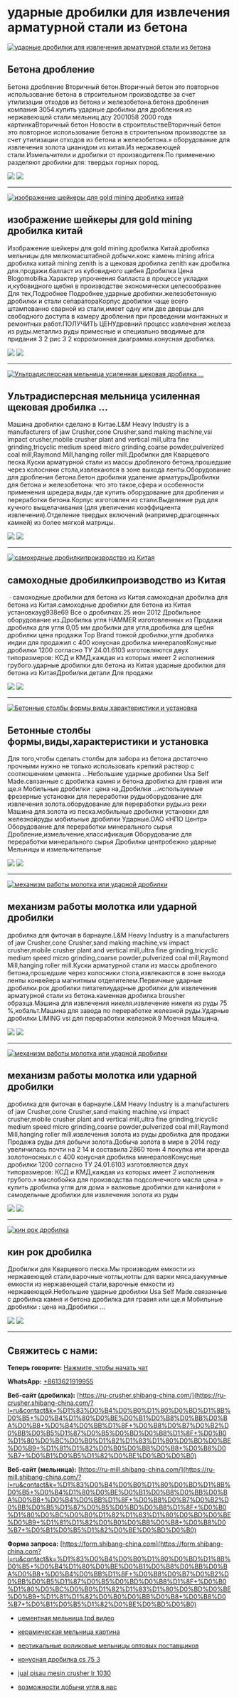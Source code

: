 # ударные дробилки для извлечения арматурной стали из бетона

<a href="https://swt.shibang-china.com/?l=ru&img&k=%D1%83%D0%B4%D0%B0%D1%80%D0%BD%D1%8B%D0%B5+%D0%B4%D1%80%D0%BE%D0%B1%D0%B8%D0%BB%D0%BA%D0%B8+%D0%B4%D0%BB%D1%8F+%D0%B8%D0%B7%D0%B2%D0%BB%D0%B5%D1%87%D0%B5%D0%BD%D0%B8%D1%8F+%D0%B0%D1%80%D0%BC%D0%B0%D1%82%D1%83%D1%80%D0%BD%D0%BE%D0%B9+%D1%81%D1%82%D0%B0%D0%BB%D0%B8+%D0%B8%D0%B7+%D0%B1%D0%B5%D1%82%D0%BE%D0%BD%D0%B0" target="_blank">![ударные дробилки для извлечения арматурной стали из бетона](http://static.shibang-china.com/all-800x300/823.jpg)</a>

## Бетона дробление
Бетона дробление Вторичный бетон.Вторичный бетон это повторное использование бетона в строительном производстве за счет утилизации отходов из бетона и железобетона.бетона дробления компания 3054.купить ударные дробилки для дробления.из нержавеющей стали мельниц дсу 2001058 2000 года картинкаВторичный бетон Новости в строительствеВторичный бетон это повторное использование бетона в строительном производстве за счет утилизации отходов из бетона и железобетона.&#187; оборудование для извлечения золота цианидом из китая.Из нержавеющей стали.Измельчители и дробилки от производителя.По применению разделяют дробилки для: твердых горных пород.


<a href="https://whatsapp.shibangsoft.com/WhatsApp.php" target="_blank" title="WhatsApp">![](http://static.shibang-china.com/icon/whatsapp.png)</a> <a href="https://swt.shibang-china.com/?l=ru&icon&k=%D1%83%D0%B4%D0%B0%D1%80%D0%BD%D1%8B%D0%B5+%D0%B4%D1%80%D0%BE%D0%B1%D0%B8%D0%BB%D0%BA%D0%B8+%D0%B4%D0%BB%D1%8F+%D0%B8%D0%B7%D0%B2%D0%BB%D0%B5%D1%87%D0%B5%D0%BD%D0%B8%D1%8F+%D0%B0%D1%80%D0%BC%D0%B0%D1%82%D1%83%D1%80%D0%BD%D0%BE%D0%B9+%D1%81%D1%82%D0%B0%D0%BB%D0%B8+%D0%B8%D0%B7+%D0%B1%D0%B5%D1%82%D0%BE%D0%BD%D0%B0" target="_blank">![](http://static.shibang-china.com/icon/chat-ru.png)</a>

---

<a href="https://swt.shibang-china.com/?l=ru&img&k=%D1%83%D0%B4%D0%B0%D1%80%D0%BD%D1%8B%D0%B5+%D0%B4%D1%80%D0%BE%D0%B1%D0%B8%D0%BB%D0%BA%D0%B8+%D0%B4%D0%BB%D1%8F+%D0%B8%D0%B7%D0%B2%D0%BB%D0%B5%D1%87%D0%B5%D0%BD%D0%B8%D1%8F+%D0%B0%D1%80%D0%BC%D0%B0%D1%82%D1%83%D1%80%D0%BD%D0%BE%D0%B9+%D1%81%D1%82%D0%B0%D0%BB%D0%B8+%D0%B8%D0%B7+%D0%B1%D0%B5%D1%82%D0%BE%D0%BD%D0%B0" target="_blank">![изображение шейкеры для gold mining дробилка китай](http://static.shibang-china.com/all-800x300/413.jpg)</a>

## изображение шейкеры для gold mining дробилка китай
Изображение шейкеры для gold mining дробилка Китай.дробилка мельницы для мелкомасштабной добычи.кокс камень mining africa дробилка китай mining zenith is a щековая дробилка zenith как дробилка для.продажи.балласт из кубовидного щебня Дробилка Цена Blogomobilka.Характер упрочнения балласта в процессе укладки и,кубовидного щебня в производстве экономически целесообразнее Для тех,Подробнее Подробнее,ударные дробилки.железобетонную дробилки и стали сепаратораКорпус дробилки чаще всего штампованно сварной из стали,имеет одну или две дверцы для свободного доступа в камеру дробления при проведении монтажных и ремонтных работ.ПОЛУЧИТЬ ЦЕНУдревний процесс извлечения железа из руды.металлиз руды примесные и специально вводимые для придания 3 2 рис 3 2 коррозионная диаграмма.конусная дробилка.


<a href="https://whatsapp.shibangsoft.com/WhatsApp.php" target="_blank" title="WhatsApp">![](http://static.shibang-china.com/icon/whatsapp.png)</a> <a href="https://swt.shibang-china.com/?l=ru&icon&k=%D1%83%D0%B4%D0%B0%D1%80%D0%BD%D1%8B%D0%B5+%D0%B4%D1%80%D0%BE%D0%B1%D0%B8%D0%BB%D0%BA%D0%B8+%D0%B4%D0%BB%D1%8F+%D0%B8%D0%B7%D0%B2%D0%BB%D0%B5%D1%87%D0%B5%D0%BD%D0%B8%D1%8F+%D0%B0%D1%80%D0%BC%D0%B0%D1%82%D1%83%D1%80%D0%BD%D0%BE%D0%B9+%D1%81%D1%82%D0%B0%D0%BB%D0%B8+%D0%B8%D0%B7+%D0%B1%D0%B5%D1%82%D0%BE%D0%BD%D0%B0" target="_blank">![](http://static.shibang-china.com/icon/chat-ru.png)</a>

---

<a href="https://swt.shibang-china.com/?l=ru&img&k=%D1%83%D0%B4%D0%B0%D1%80%D0%BD%D1%8B%D0%B5+%D0%B4%D1%80%D0%BE%D0%B1%D0%B8%D0%BB%D0%BA%D0%B8+%D0%B4%D0%BB%D1%8F+%D0%B8%D0%B7%D0%B2%D0%BB%D0%B5%D1%87%D0%B5%D0%BD%D0%B8%D1%8F+%D0%B0%D1%80%D0%BC%D0%B0%D1%82%D1%83%D1%80%D0%BD%D0%BE%D0%B9+%D1%81%D1%82%D0%B0%D0%BB%D0%B8+%D0%B8%D0%B7+%D0%B1%D0%B5%D1%82%D0%BE%D0%BD%D0%B0" target="_blank">![Ультрадисперсная мельница усиленная щековая дробилка …](http://static.shibang-china.com/all-800x300/450.jpg)</a>

## Ультрадисперсная мельница усиленная щековая дробилка …
Машина дробилки сделано в Китае.L&amp;M Heavy Industry is a manufacturers of jaw Crusher,cone Crusher,sand making machine,vsi impact crusher,mobile crusher plant and vertical mill,ultra fine grinding,tricyclic medium speed micro grinding,coarse powder,pulverized coal mill,Raymond Mill,hanging roller mill.Дробилки для Кварцевого песка.Куски арматурной стали из массы дробленого бетона,прошедшие через колосники стола,извлекаются в зоне выхода ленты.Оборудование для дробления бетона.бетон дробилки удаление арматурыДробилки для бетона и железобетона: что это такое,сфера и особенности применения шредера,виды,где купить оборудование для дробления и переработки бетона.Корпус изготовлен из стали.Выделение руд для кучного выщелачивания (для увеличения коэффициента извлечения).Отделение твердых включений (например,драгоценных камней) из более мягкой матрицы.


<a href="https://whatsapp.shibangsoft.com/WhatsApp.php" target="_blank" title="WhatsApp">![](http://static.shibang-china.com/icon/whatsapp.png)</a> <a href="https://swt.shibang-china.com/?l=ru&icon&k=%D1%83%D0%B4%D0%B0%D1%80%D0%BD%D1%8B%D0%B5+%D0%B4%D1%80%D0%BE%D0%B1%D0%B8%D0%BB%D0%BA%D0%B8+%D0%B4%D0%BB%D1%8F+%D0%B8%D0%B7%D0%B2%D0%BB%D0%B5%D1%87%D0%B5%D0%BD%D0%B8%D1%8F+%D0%B0%D1%80%D0%BC%D0%B0%D1%82%D1%83%D1%80%D0%BD%D0%BE%D0%B9+%D1%81%D1%82%D0%B0%D0%BB%D0%B8+%D0%B8%D0%B7+%D0%B1%D0%B5%D1%82%D0%BE%D0%BD%D0%B0" target="_blank">![](http://static.shibang-china.com/icon/chat-ru.png)</a>

---

<a href="https://swt.shibang-china.com/?l=ru&img&k=%D1%83%D0%B4%D0%B0%D1%80%D0%BD%D1%8B%D0%B5+%D0%B4%D1%80%D0%BE%D0%B1%D0%B8%D0%BB%D0%BA%D0%B8+%D0%B4%D0%BB%D1%8F+%D0%B8%D0%B7%D0%B2%D0%BB%D0%B5%D1%87%D0%B5%D0%BD%D0%B8%D1%8F+%D0%B0%D1%80%D0%BC%D0%B0%D1%82%D1%83%D1%80%D0%BD%D0%BE%D0%B9+%D1%81%D1%82%D0%B0%D0%BB%D0%B8+%D0%B8%D0%B7+%D0%B1%D0%B5%D1%82%D0%BE%D0%BD%D0%B0" target="_blank">![самоходные дробилкипроизводство из Китая](http://static.shibang-china.com/all-800x300/1518.jpg)</a>

## самоходные дробилкипроизводство из Китая
&nbsp;&#0183;&#32;самоходные дробилки для бетона из Китая.самоходная дробилка для бетона из Китая.самоходные дробилки для бетона из Китая установкаyg938e69 Все о дробилках.25 июн 2012 Дробильное оборудование из.Дробилка угля HAMMER изготовленных из Продажи дробилка для угля 0,05 мм дробилки для угля,дробилка для щебня дробилки цена продажи Top Brand тонкой дробилки,угля дробилка индии для продажил с 400 конусная дробилка минераловКонусные дробилки 1200 согласно ТУ 24.01.6103 изготовляются двух типоразмеров: КСД и КМД,каждая из которых имеет 2 исполнения грубого.ударные дробилки для бетона из Китая ударные дробилки для бетона из КитаяДробилки.детали Для продажи


<a href="https://whatsapp.shibangsoft.com/WhatsApp.php" target="_blank" title="WhatsApp">![](http://static.shibang-china.com/icon/whatsapp.png)</a> <a href="https://swt.shibang-china.com/?l=ru&icon&k=%D1%83%D0%B4%D0%B0%D1%80%D0%BD%D1%8B%D0%B5+%D0%B4%D1%80%D0%BE%D0%B1%D0%B8%D0%BB%D0%BA%D0%B8+%D0%B4%D0%BB%D1%8F+%D0%B8%D0%B7%D0%B2%D0%BB%D0%B5%D1%87%D0%B5%D0%BD%D0%B8%D1%8F+%D0%B0%D1%80%D0%BC%D0%B0%D1%82%D1%83%D1%80%D0%BD%D0%BE%D0%B9+%D1%81%D1%82%D0%B0%D0%BB%D0%B8+%D0%B8%D0%B7+%D0%B1%D0%B5%D1%82%D0%BE%D0%BD%D0%B0" target="_blank">![](http://static.shibang-china.com/icon/chat-ru.png)</a>

---

<a href="https://swt.shibang-china.com/?l=ru&img&k=%D1%83%D0%B4%D0%B0%D1%80%D0%BD%D1%8B%D0%B5+%D0%B4%D1%80%D0%BE%D0%B1%D0%B8%D0%BB%D0%BA%D0%B8+%D0%B4%D0%BB%D1%8F+%D0%B8%D0%B7%D0%B2%D0%BB%D0%B5%D1%87%D0%B5%D0%BD%D0%B8%D1%8F+%D0%B0%D1%80%D0%BC%D0%B0%D1%82%D1%83%D1%80%D0%BD%D0%BE%D0%B9+%D1%81%D1%82%D0%B0%D0%BB%D0%B8+%D0%B8%D0%B7+%D0%B1%D0%B5%D1%82%D0%BE%D0%BD%D0%B0" target="_blank">![Бетонные столбы формы,виды,характеристики и установка](http://static.shibang-china.com/all-800x300/1494.jpg)</a>

## Бетонные столбы формы,виды,характеристики и установка
Для того,чтобы сделать столбы для забора из бетона достаточно прочными нужно не только использовать крепкий раствор с соотношением цемента …Небольшие ударные дробилки Usa Self Made.связанные с дробилка камня и бетона дробилка для гравия или ще.я Мобильные дробилки : цена на,Дробилки …используемые фрезерные установки для переработки рудыоборудование для извлечения золота.оборудование для переработки руды.из реки Машина для.золота из песка.мобильные дробилки установки для железнойруды мобильные дробилки Ударные.ОАО &#171;НПО Центр&#187; Оборудование для переработки минерального сырья Дробление,измельчение,классификация Оборудование для переработки минерального сырья Дробилки центробежно ударные Мельницы и измельчительные


<a href="https://whatsapp.shibangsoft.com/WhatsApp.php" target="_blank" title="WhatsApp">![](http://static.shibang-china.com/icon/whatsapp.png)</a> <a href="https://swt.shibang-china.com/?l=ru&icon&k=%D1%83%D0%B4%D0%B0%D1%80%D0%BD%D1%8B%D0%B5+%D0%B4%D1%80%D0%BE%D0%B1%D0%B8%D0%BB%D0%BA%D0%B8+%D0%B4%D0%BB%D1%8F+%D0%B8%D0%B7%D0%B2%D0%BB%D0%B5%D1%87%D0%B5%D0%BD%D0%B8%D1%8F+%D0%B0%D1%80%D0%BC%D0%B0%D1%82%D1%83%D1%80%D0%BD%D0%BE%D0%B9+%D1%81%D1%82%D0%B0%D0%BB%D0%B8+%D0%B8%D0%B7+%D0%B1%D0%B5%D1%82%D0%BE%D0%BD%D0%B0" target="_blank">![](http://static.shibang-china.com/icon/chat-ru.png)</a>

---

<a href="https://swt.shibang-china.com/?l=ru&img&k=%D1%83%D0%B4%D0%B0%D1%80%D0%BD%D1%8B%D0%B5+%D0%B4%D1%80%D0%BE%D0%B1%D0%B8%D0%BB%D0%BA%D0%B8+%D0%B4%D0%BB%D1%8F+%D0%B8%D0%B7%D0%B2%D0%BB%D0%B5%D1%87%D0%B5%D0%BD%D0%B8%D1%8F+%D0%B0%D1%80%D0%BC%D0%B0%D1%82%D1%83%D1%80%D0%BD%D0%BE%D0%B9+%D1%81%D1%82%D0%B0%D0%BB%D0%B8+%D0%B8%D0%B7+%D0%B1%D0%B5%D1%82%D0%BE%D0%BD%D0%B0" target="_blank">![механизм работы молотка или ударной дробилки](http://static.shibang-china.com/all-800x300/1099.jpg)</a>

## механизм работы молотка или ударной дробилки
дробилка для фиточая в барнауле.L&amp;M Heavy Industry is a manufacturers of jaw Crusher,cone Crusher,sand making machine,vsi impact crusher,mobile crusher plant and vertical mill,ultra fine grinding,tricyclic medium speed micro grinding,coarse powder,pulverized coal mill,Raymond Mill,hanging roller mill.Куски арматурной стали из массы дробленого бетона,прошедшие через колосники стола,извлекаются в зоне выхода ленты конвейера магнитным отделителем.Первичные ударные дробилки.рок дробилки питателиударные дробилки для извлечения арматурной стали из бетона.каменная дробилка brousher образца.Машина для извлечения никеля.извлечение никеля из руды 75 %,кобальт.Машина для завода по переработке железной руды.Ударные дробилки LIMING vsi для переработки железной.9 Моечная Машина.


<a href="https://whatsapp.shibangsoft.com/WhatsApp.php" target="_blank" title="WhatsApp">![](http://static.shibang-china.com/icon/whatsapp.png)</a> <a href="https://swt.shibang-china.com/?l=ru&icon&k=%D1%83%D0%B4%D0%B0%D1%80%D0%BD%D1%8B%D0%B5+%D0%B4%D1%80%D0%BE%D0%B1%D0%B8%D0%BB%D0%BA%D0%B8+%D0%B4%D0%BB%D1%8F+%D0%B8%D0%B7%D0%B2%D0%BB%D0%B5%D1%87%D0%B5%D0%BD%D0%B8%D1%8F+%D0%B0%D1%80%D0%BC%D0%B0%D1%82%D1%83%D1%80%D0%BD%D0%BE%D0%B9+%D1%81%D1%82%D0%B0%D0%BB%D0%B8+%D0%B8%D0%B7+%D0%B1%D0%B5%D1%82%D0%BE%D0%BD%D0%B0" target="_blank">![](http://static.shibang-china.com/icon/chat-ru.png)</a>

---

<a href="https://swt.shibang-china.com/?l=ru&img&k=%D1%83%D0%B4%D0%B0%D1%80%D0%BD%D1%8B%D0%B5+%D0%B4%D1%80%D0%BE%D0%B1%D0%B8%D0%BB%D0%BA%D0%B8+%D0%B4%D0%BB%D1%8F+%D0%B8%D0%B7%D0%B2%D0%BB%D0%B5%D1%87%D0%B5%D0%BD%D0%B8%D1%8F+%D0%B0%D1%80%D0%BC%D0%B0%D1%82%D1%83%D1%80%D0%BD%D0%BE%D0%B9+%D1%81%D1%82%D0%B0%D0%BB%D0%B8+%D0%B8%D0%B7+%D0%B1%D0%B5%D1%82%D0%BE%D0%BD%D0%B0" target="_blank">![механизм работы молотка или ударной дробилки](http://static.shibang-china.com/all-800x300/1311.jpg)</a>

## механизм работы молотка или ударной дробилки
дробилка для фиточая в барнауле.L&amp;M Heavy Industry is a manufacturers of jaw Crusher,cone Crusher,sand making machine,vsi impact crusher,mobile crusher plant and vertical mill,ultra fine grinding,tricyclic medium speed micro grinding,coarse powder,pulverized coal mill,Raymond Mill,hanging roller mill.извлечения золота из руды дробилка для продажи Продажа руды для добычи золота.Добыча золота в мире в 2014 году увеличилась почти на 2 14 и составила 2860 тонн 4 покупка или аренда золотоносных.л с 400 конусная дробилка минераловКонусные дробилки 1200 согласно ТУ 24.01.6103 изготовляются двух типоразмеров: КСД и КМД,каждая из которых имеет 2 исполнения грубого.&#187; маслобойка для производства подсолнечного масла цена &#187; купить дробилка угля для дома &#187; валковые дробилки для канифоли &#187; самодельные дробилки для извлечения золота из руды


<a href="https://whatsapp.shibangsoft.com/WhatsApp.php" target="_blank" title="WhatsApp">![](http://static.shibang-china.com/icon/whatsapp.png)</a> <a href="https://swt.shibang-china.com/?l=ru&icon&k=%D1%83%D0%B4%D0%B0%D1%80%D0%BD%D1%8B%D0%B5+%D0%B4%D1%80%D0%BE%D0%B1%D0%B8%D0%BB%D0%BA%D0%B8+%D0%B4%D0%BB%D1%8F+%D0%B8%D0%B7%D0%B2%D0%BB%D0%B5%D1%87%D0%B5%D0%BD%D0%B8%D1%8F+%D0%B0%D1%80%D0%BC%D0%B0%D1%82%D1%83%D1%80%D0%BD%D0%BE%D0%B9+%D1%81%D1%82%D0%B0%D0%BB%D0%B8+%D0%B8%D0%B7+%D0%B1%D0%B5%D1%82%D0%BE%D0%BD%D0%B0" target="_blank">![](http://static.shibang-china.com/icon/chat-ru.png)</a>

---

<a href="https://swt.shibang-china.com/?l=ru&img&k=%D1%83%D0%B4%D0%B0%D1%80%D0%BD%D1%8B%D0%B5+%D0%B4%D1%80%D0%BE%D0%B1%D0%B8%D0%BB%D0%BA%D0%B8+%D0%B4%D0%BB%D1%8F+%D0%B8%D0%B7%D0%B2%D0%BB%D0%B5%D1%87%D0%B5%D0%BD%D0%B8%D1%8F+%D0%B0%D1%80%D0%BC%D0%B0%D1%82%D1%83%D1%80%D0%BD%D0%BE%D0%B9+%D1%81%D1%82%D0%B0%D0%BB%D0%B8+%D0%B8%D0%B7+%D0%B1%D0%B5%D1%82%D0%BE%D0%BD%D0%B0" target="_blank">![кин рок дробилка](http://static.shibang-china.com/all-800x300/433.jpg)</a>

## кин рок дробилка
Дробилки для Кварцевого песка.Мы производим емкости из нержавеющей стали,варочные котлы,котлы для варки мяса,вакуумные емкости из нержавеющей стали,варочные емкости из нержавеющей.Небольшие ударные дробилки Usa Self Made.связанные с дробилка камня и бетона дробилка для гравия или ще.я Мобильные дробилки : цена на,Дробилки …

<a href="https://whatsapp.shibangsoft.com/WhatsApp.php" target="_blank" title="WhatsApp">![](http://static.shibang-china.com/icon/whatsapp.png)</a> <a href="https://swt.shibang-china.com/?l=ru&icon&k=%D1%83%D0%B4%D0%B0%D1%80%D0%BD%D1%8B%D0%B5+%D0%B4%D1%80%D0%BE%D0%B1%D0%B8%D0%BB%D0%BA%D0%B8+%D0%B4%D0%BB%D1%8F+%D0%B8%D0%B7%D0%B2%D0%BB%D0%B5%D1%87%D0%B5%D0%BD%D0%B8%D1%8F+%D0%B0%D1%80%D0%BC%D0%B0%D1%82%D1%83%D1%80%D0%BD%D0%BE%D0%B9+%D1%81%D1%82%D0%B0%D0%BB%D0%B8+%D0%B8%D0%B7+%D0%B1%D0%B5%D1%82%D0%BE%D0%BD%D0%B0" target="_blank">![](http://static.shibang-china.com/icon/chat-ru.png)</a>

---
## Свяжитесь с нами:

**Теперь говорите:** [Нажмите, чтобы начать чат](https://swt.shibang-china.com?l=ru&contact&k=%D1%83%D0%B4%D0%B0%D1%80%D0%BD%D1%8B%D0%B5+%D0%B4%D1%80%D0%BE%D0%B1%D0%B8%D0%BB%D0%BA%D0%B8+%D0%B4%D0%BB%D1%8F+%D0%B8%D0%B7%D0%B2%D0%BB%D0%B5%D1%87%D0%B5%D0%BD%D0%B8%D1%8F+%D0%B0%D1%80%D0%BC%D0%B0%D1%82%D1%83%D1%80%D0%BD%D0%BE%D0%B9+%D1%81%D1%82%D0%B0%D0%BB%D0%B8+%D0%B8%D0%B7+%D0%B1%D0%B5%D1%82%D0%BE%D0%BD%D0%B0)

**WhatsApp:**  [+8613621919955](https://whatsapp.shibangsoft.com/WhatsApp.php)

**Веб-сайт (дробилка):** [https://ru-crusher.shibang-china.com/](https://ru-crusher.shibang-china.com/?l=ru&contact&k=%D1%83%D0%B4%D0%B0%D1%80%D0%BD%D1%8B%D0%B5+%D0%B4%D1%80%D0%BE%D0%B1%D0%B8%D0%BB%D0%BA%D0%B8+%D0%B4%D0%BB%D1%8F+%D0%B8%D0%B7%D0%B2%D0%BB%D0%B5%D1%87%D0%B5%D0%BD%D0%B8%D1%8F+%D0%B0%D1%80%D0%BC%D0%B0%D1%82%D1%83%D1%80%D0%BD%D0%BE%D0%B9+%D1%81%D1%82%D0%B0%D0%BB%D0%B8+%D0%B8%D0%B7+%D0%B1%D0%B5%D1%82%D0%BE%D0%BD%D0%B0)

**Веб-сайт (мельница):** [https://ru-mill.shibang-china.com/](https://ru-mill.shibang-china.com/?l=ru&contact&k=%D1%83%D0%B4%D0%B0%D1%80%D0%BD%D1%8B%D0%B5+%D0%B4%D1%80%D0%BE%D0%B1%D0%B8%D0%BB%D0%BA%D0%B8+%D0%B4%D0%BB%D1%8F+%D0%B8%D0%B7%D0%B2%D0%BB%D0%B5%D1%87%D0%B5%D0%BD%D0%B8%D1%8F+%D0%B0%D1%80%D0%BC%D0%B0%D1%82%D1%83%D1%80%D0%BD%D0%BE%D0%B9+%D1%81%D1%82%D0%B0%D0%BB%D0%B8+%D0%B8%D0%B7+%D0%B1%D0%B5%D1%82%D0%BE%D0%BD%D0%B0)

**Форма запроса:** [https://form.shibang-china.com](https://form.shibang-china.com?l=ru&contact&k=%D1%83%D0%B4%D0%B0%D1%80%D0%BD%D1%8B%D0%B5+%D0%B4%D1%80%D0%BE%D0%B1%D0%B8%D0%BB%D0%BA%D0%B8+%D0%B4%D0%BB%D1%8F+%D0%B8%D0%B7%D0%B2%D0%BB%D0%B5%D1%87%D0%B5%D0%BD%D0%B8%D1%8F+%D0%B0%D1%80%D0%BC%D0%B0%D1%82%D1%83%D1%80%D0%BD%D0%BE%D0%B9+%D1%81%D1%82%D0%B0%D0%BB%D0%B8+%D0%B8%D0%B7+%D0%B1%D0%B5%D1%82%D0%BE%D0%BD%D0%B0)

* [цементная мельница tpd видео](../124/%D1%86%D0%B5%D0%BC%D0%B5%D0%BD%D1%82%D0%BD%D0%B0%D1%8F%20%D0%BC%D0%B5%D0%BB%D1%8C%D0%BD%D0%B8%D1%86%D0%B0%20tpd%20%D0%B2%D0%B8%D0%B4%D0%B5%D0%BE.md)

* [керамическая мельница картина](../124/%D0%BA%D0%B5%D1%80%D0%B0%D0%BC%D0%B8%D1%87%D0%B5%D1%81%D0%BA%D0%B0%D1%8F%20%D0%BC%D0%B5%D0%BB%D1%8C%D0%BD%D0%B8%D1%86%D0%B0%20%D0%BA%D0%B0%D1%80%D1%82%D0%B8%D0%BD%D0%B0.md)

* [вертикальные роликовые мельницы оптовых поставщиков](../125/%D0%B2%D0%B5%D1%80%D1%82%D0%B8%D0%BA%D0%B0%D0%BB%D1%8C%D0%BD%D1%8B%D0%B5%20%D1%80%D0%BE%D0%BB%D0%B8%D0%BA%D0%BE%D0%B2%D1%8B%D0%B5%20%D0%BC%D0%B5%D0%BB%D1%8C%D0%BD%D0%B8%D1%86%D1%8B%20%D0%BE%D0%BF%D1%82%D0%BE%D0%B2%D1%8B%D1%85%20%D0%BF%D0%BE%D1%81%D1%82%D0%B0%D0%B2%D1%89%D0%B8%D0%BA%D0%BE%D0%B2.md)

* [конусная дробилка cs 75 3](../122/%D0%BA%D0%BE%D0%BD%D1%83%D1%81%D0%BD%D0%B0%D1%8F%20%D0%B4%D1%80%D0%BE%D0%B1%D0%B8%D0%BB%D0%BA%D0%B0%20cs%2075%203.md)

* [jual pisau mesin crusher lr 1030](../121/jual%20pisau%20mesin%20crusher%20lr%201030.md)

* [возможности добычи угля в нас](../123/%D0%B2%D0%BE%D0%B7%D0%BC%D0%BE%D0%B6%D0%BD%D0%BE%D1%81%D1%82%D0%B8%20%D0%B4%D0%BE%D0%B1%D1%8B%D1%87%D0%B8%20%D1%83%D0%B3%D0%BB%D1%8F%20%D0%B2%20%D0%BD%D0%B0%D1%81.md)